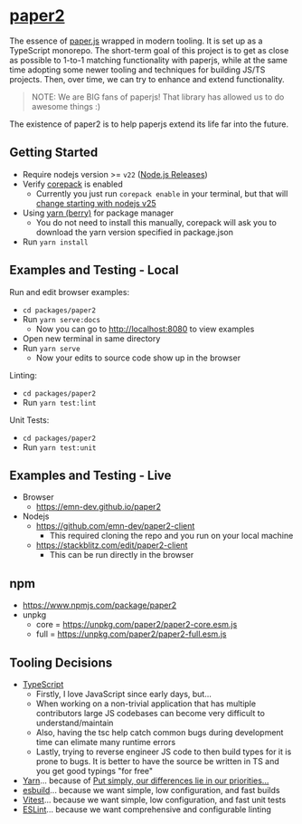 # [paper2](https://github.com/emn-dev/paper2)

The essence of [paper.js](https://github.com/paperjs/paper.js) wrapped in modern tooling. It is set up as a TypeScript monorepo. The short-term goal of this project is to get as close as possible to 1-to-1 matching functionality with paperjs, while at the same time adopting some newer tooling and techniques for building JS/TS projects. Then, over time, we can try to enhance and extend functionality.

> NOTE: We are BIG fans of paperjs! That library has allowed us to do awesome things :)

The existence of paper2 is to help paperjs extend its life far into the future.

## Getting Started

- Require nodejs version >= `v22` ([Node.js Releases](https://nodejs.org/en/about/previous-releases))
- Verify [corepack](https://www.npmjs.com/package/corepack) is enabled
  - Currently you just run `corepack enable` in your terminal, but that will [change starting with nodejs v25](https://nodejs.org/docs/latest-v22.x/api/corepack.html)
- Using [yarn (berry)](https://github.com/yarnpkg/berry) for package manager
  - You do not need to install this manually, corepack will ask you to download the yarn version specified in package.json
- Run `yarn install`

## Examples and Testing - Local

Run and edit browser examples:

- `cd packages/paper2`
- Run `yarn serve:docs`
  - Now you can go to [http://localhost:8080](http://localhost:8080) to view examples
- Open new terminal in same directory
- Run `yarn serve`
  - Now your edits to source code show up in the browser

Linting:

- `cd packages/paper2`
- Run `yarn test:lint`

Unit Tests:

- `cd packages/paper2`
- Run `yarn test:unit`

## Examples and Testing - Live

- Browser
  - https://emn-dev.github.io/paper2
- Nodejs
  - https://github.com/emn-dev/paper2-client
    - This required cloning the repo and you run on your local machine
  - https://stackblitz.com/edit/paper2-client
    - This can be run directly in the browser

## npm

- https://www.npmjs.com/package/paper2
- unpkg
  - core = https://unpkg.com/paper2/paper2-core.esm.js
  - full = https://unpkg.com/paper2/paper2-full.esm.js

## Tooling Decisions

- [TypeScript](https://www.typescriptlang.org/)
  - Firstly, I love JavaScript since early days, but...
  - When working on a non-trivial application that has multiple contributors large JS codebases can become very difficult to understand/maintain
  - Also, having the tsc help catch common bugs during development time can elimate many runtime errors
  - Lastly, trying to reverse engineer JS code to then build types for it is prone to bugs. It is better to have the source be written in TS and you get good typings "for free"
- [Yarn](https://yarnpkg.com/)... because of [Put simply, our differences lie in our priorities...](https://yarnpkg.com/getting-started/qa#is-yarn-faster-than-other-package-managers)
- [esbuild](https://esbuild.github.io/)... because we want simple, low configuration, and fast builds
- [Vitest](https://vitest.dev/)... because we want simple, low configuration, and fast unit tests
- [ESLint](https://eslint.org/)... because we want comprehensive and configurable linting
